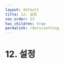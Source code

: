 ```yaml
---
layout: default
title: 12. 설정
nav_order: 13
has_children: true
permalink: /docs/setting
---
```


# 12. 설정
